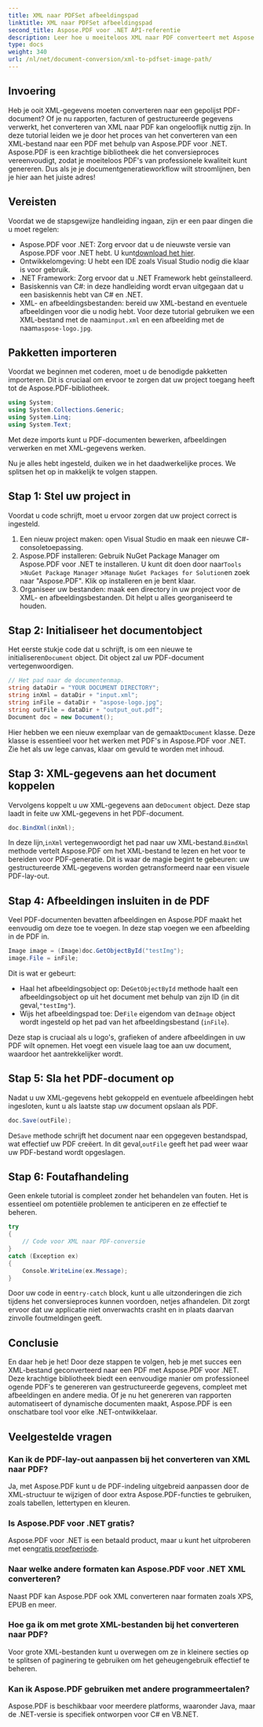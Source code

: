 ```yaml
---
title: XML naar PDFSet afbeeldingspad
linktitle: XML naar PDFSet afbeeldingspad
second_title: Aspose.PDF voor .NET API-referentie
description: Leer hoe u moeiteloos XML naar PDF converteert met Aspose.PDF voor .NET. Deze gedetailleerde gids leidt u stap voor stap door het proces, van installatie tot voltooiing.
type: docs
weight: 340
url: /nl/net/document-conversion/xml-to-pdfset-image-path/
---
```

## Invoering

Heb je ooit XML-gegevens moeten converteren naar een gepolijst PDF-document? Of je nu rapporten, facturen of gestructureerde gegevens verwerkt, het converteren van XML naar PDF kan ongelooflijk nuttig zijn. In deze tutorial leiden we je door het proces van het converteren van een XML-bestand naar een PDF met behulp van Aspose.PDF voor .NET. Aspose.PDF is een krachtige bibliotheek die het conversieproces vereenvoudigt, zodat je moeiteloos PDF's van professionele kwaliteit kunt genereren. Dus als je je documentgeneratieworkflow wilt stroomlijnen, ben je hier aan het juiste adres!

## Vereisten

Voordat we de stapsgewijze handleiding ingaan, zijn er een paar dingen die u moet regelen:

-  Aspose.PDF voor .NET: Zorg ervoor dat u de nieuwste versie van Aspose.PDF voor .NET hebt. U kunt[download het hier](https://releases.aspose.com/pdf/net/).
- Ontwikkelomgeving: U hebt een IDE zoals Visual Studio nodig die klaar is voor gebruik.
- .NET Framework: Zorg ervoor dat u .NET Framework hebt geïnstalleerd.
- Basiskennis van C#: in deze handleiding wordt ervan uitgegaan dat u een basiskennis hebt van C# en .NET.
-  XML- en afbeeldingsbestanden: bereid uw XML-bestand en eventuele afbeeldingen voor die u nodig hebt. Voor deze tutorial gebruiken we een XML-bestand met de naam`input.xml` en een afbeelding met de naam`aspose-logo.jpg`.

## Pakketten importeren

Voordat we beginnen met coderen, moet u de benodigde pakketten importeren. Dit is cruciaal om ervoor te zorgen dat uw project toegang heeft tot de Aspose.PDF-bibliotheek.

```csharp
using System;
using System.Collections.Generic;
using System.Linq;
using System.Text;
```

Met deze imports kunt u PDF-documenten bewerken, afbeeldingen verwerken en met XML-gegevens werken.

Nu je alles hebt ingesteld, duiken we in het daadwerkelijke proces. We splitsen het op in makkelijk te volgen stappen.

## Stap 1: Stel uw project in

Voordat u code schrijft, moet u ervoor zorgen dat uw project correct is ingesteld.

1. Een nieuw project maken: open Visual Studio en maak een nieuwe C#-consoletoepassing.
2.  Aspose.PDF installeren: Gebruik NuGet Package Manager om Aspose.PDF voor .NET te installeren. U kunt dit doen door naar`Tools` >`NuGet Package Manager` >`Manage NuGet Packages for Solution`en zoek naar "Aspose.PDF". Klik op installeren en je bent klaar.
3. Organiseer uw bestanden: maak een directory in uw project voor de XML- en afbeeldingsbestanden. Dit helpt u alles georganiseerd te houden.

## Stap 2: Initialiseer het documentobject

 Het eerste stukje code dat u schrijft, is om een nieuwe te initialiseren`Document` object. Dit object zal uw PDF-document vertegenwoordigen.

```csharp
// Het pad naar de documentenmap.
string dataDir = "YOUR DOCUMENT DIRECTORY";
string inXml = dataDir + "input.xml";
string inFile = dataDir + "aspose-logo.jpg";
string outFile = dataDir + "output_out.pdf";
Document doc = new Document();
```

 Hier hebben we een nieuw exemplaar van de gemaakt`Document` klasse. Deze klasse is essentieel voor het werken met PDF's in Aspose.PDF voor .NET. Zie het als uw lege canvas, klaar om gevuld te worden met inhoud.

## Stap 3: XML-gegevens aan het document koppelen

 Vervolgens koppelt u uw XML-gegevens aan de`Document` object. Deze stap laadt in feite uw XML-gegevens in het PDF-document.

```csharp
doc.BindXml(inXml);
```

 In deze lijn,`inXml` vertegenwoordigt het pad naar uw XML-bestand.`BindXml` methode vertelt Aspose.PDF om het XML-bestand te lezen en het voor te bereiden voor PDF-generatie. Dit is waar de magie begint te gebeuren: uw gestructureerde XML-gegevens worden getransformeerd naar een visuele PDF-lay-out.

## Stap 4: Afbeeldingen insluiten in de PDF

Veel PDF-documenten bevatten afbeeldingen en Aspose.PDF maakt het eenvoudig om deze toe te voegen. In deze stap voegen we een afbeelding in de PDF in.

```csharp
Image image = (Image)doc.GetObjectById("testImg");
image.File = inFile;
```

Dit is wat er gebeurt:

-  Haal het afbeeldingsobject op: De`GetObjectById` methode haalt een afbeeldingsobject op uit het document met behulp van zijn ID (in dit geval,`"testImg"`).
-  Wijs het afbeeldingspad toe: De`File` eigendom van de`Image` object wordt ingesteld op het pad van het afbeeldingsbestand (`inFile`).

Deze stap is cruciaal als u logo's, grafieken of andere afbeeldingen in uw PDF wilt opnemen. Het voegt een visuele laag toe aan uw document, waardoor het aantrekkelijker wordt.

## Stap 5: Sla het PDF-document op

Nadat u uw XML-gegevens hebt gekoppeld en eventuele afbeeldingen hebt ingesloten, kunt u als laatste stap uw document opslaan als PDF.

```csharp
doc.Save(outFile);
```

 De`Save` methode schrijft het document naar een opgegeven bestandspad, wat effectief uw PDF creëert. In dit geval,`outFile` geeft het pad weer waar uw PDF-bestand wordt opgeslagen.

## Stap 6: Foutafhandeling

Geen enkele tutorial is compleet zonder het behandelen van fouten. Het is essentieel om potentiële problemen te anticiperen en ze effectief te beheren.

```csharp
try
{
    // Code voor XML naar PDF-conversie
}
catch (Exception ex)
{
    Console.WriteLine(ex.Message);
}
```

 Door uw code in een`try-catch` block, kunt u alle uitzonderingen die zich tijdens het conversieproces kunnen voordoen, netjes afhandelen. Dit zorgt ervoor dat uw applicatie niet onverwachts crasht en in plaats daarvan zinvolle foutmeldingen geeft.

## Conclusie

En daar heb je het! Door deze stappen te volgen, heb je met succes een XML-bestand geconverteerd naar een PDF met Aspose.PDF voor .NET. Deze krachtige bibliotheek biedt een eenvoudige manier om professioneel ogende PDF's te genereren van gestructureerde gegevens, compleet met afbeeldingen en andere media. Of je nu het genereren van rapporten automatiseert of dynamische documenten maakt, Aspose.PDF is een onschatbare tool voor elke .NET-ontwikkelaar.

## Veelgestelde vragen

### Kan ik de PDF-lay-out aanpassen bij het converteren van XML naar PDF?
Ja, met Aspose.PDF kunt u de PDF-indeling uitgebreid aanpassen door de XML-structuur te wijzigen of door extra Aspose.PDF-functies te gebruiken, zoals tabellen, lettertypen en kleuren.

### Is Aspose.PDF voor .NET gratis?
 Aspose.PDF voor .NET is een betaald product, maar u kunt het uitproberen met een[gratis proefperiode](https://releases.aspose.com/).

### Naar welke andere formaten kan Aspose.PDF voor .NET XML converteren?
Naast PDF kan Aspose.PDF ook XML converteren naar formaten zoals XPS, EPUB en meer.

### Hoe ga ik om met grote XML-bestanden bij het converteren naar PDF?
Voor grote XML-bestanden kunt u overwegen om ze in kleinere secties op te splitsen of paginering te gebruiken om het geheugengebruik effectief te beheren.

### Kan ik Aspose.PDF gebruiken met andere programmeertalen?
Aspose.PDF is beschikbaar voor meerdere platforms, waaronder Java, maar de .NET-versie is specifiek ontworpen voor C# en VB.NET.